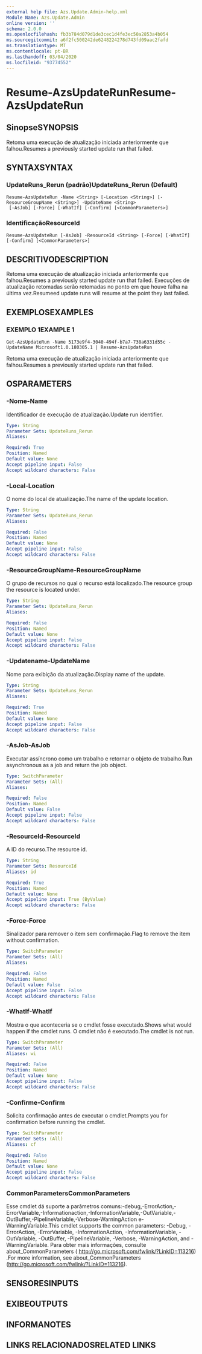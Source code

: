 ```yaml
---
external help file: Azs.Update.Admin-help.xml
Module Name: Azs.Update.Admin
online version: ''
schema: 2.0.0
ms.openlocfilehash: fb3b784d079d1de3cec1d4fe3ec50a2853a4b054
ms.sourcegitcommit: a6f2fc500242de6248224278d743fd09aac2fafd
ms.translationtype: MT
ms.contentlocale: pt-BR
ms.lasthandoff: 03/04/2020
ms.locfileid: "93774552"
---
```

# <span data-ttu-id="d94e7-101">Resume-AzsUpdateRun</span><span class="sxs-lookup"><span data-stu-id="d94e7-101">Resume-AzsUpdateRun</span></span>

## <span data-ttu-id="d94e7-102">Sinopse</span><span class="sxs-lookup"><span data-stu-id="d94e7-102">SYNOPSIS</span></span>
<span data-ttu-id="d94e7-103">Retoma uma execução de atualização iniciada anteriormente que falhou.</span><span class="sxs-lookup"><span data-stu-id="d94e7-103">Resumes a previously started update run that failed.</span></span>

## <span data-ttu-id="d94e7-104">SYNTAX</span><span class="sxs-lookup"><span data-stu-id="d94e7-104">SYNTAX</span></span>

### <span data-ttu-id="d94e7-105">UpdateRuns_Rerun (padrão)</span><span class="sxs-lookup"><span data-stu-id="d94e7-105">UpdateRuns_Rerun (Default)</span></span>
```
Resume-AzsUpdateRun -Name <String> [-Location <String>] [-ResourceGroupName <String>] -UpdateName <String>
 [-AsJob] [-Force] [-WhatIf] [-Confirm] [<CommonParameters>]
```

### <span data-ttu-id="d94e7-106">Identificação</span><span class="sxs-lookup"><span data-stu-id="d94e7-106">ResourceId</span></span>
```
Resume-AzsUpdateRun [-AsJob] -ResourceId <String> [-Force] [-WhatIf] [-Confirm] [<CommonParameters>]
```

## <span data-ttu-id="d94e7-107">DESCRITIVO</span><span class="sxs-lookup"><span data-stu-id="d94e7-107">DESCRIPTION</span></span>
<span data-ttu-id="d94e7-108">Retoma uma execução de atualização iniciada anteriormente que falhou.</span><span class="sxs-lookup"><span data-stu-id="d94e7-108">Resumes a previously started update run that failed.</span></span> <span data-ttu-id="d94e7-109">Execuções de atualização retomadas serão retomadas no ponto em que houve falha na última vez.</span><span class="sxs-lookup"><span data-stu-id="d94e7-109">Resumeed update runs will resume at the point they last failed.</span></span>

## <span data-ttu-id="d94e7-110">EXEMPLOS</span><span class="sxs-lookup"><span data-stu-id="d94e7-110">EXAMPLES</span></span>

### <span data-ttu-id="d94e7-111">EXEMPLO 1</span><span class="sxs-lookup"><span data-stu-id="d94e7-111">EXAMPLE 1</span></span>
```
Get-AzsUpdateRun -Name 5173e9f4-3040-494f-b7a7-738a6331d55c -UpdateName Microsoft1.0.180305.1 | Resume-AzsUpdateRun
```

<span data-ttu-id="d94e7-112">Retoma uma execução de atualização iniciada anteriormente que falhou.</span><span class="sxs-lookup"><span data-stu-id="d94e7-112">Resumes a previously started update run that failed.</span></span>

## <span data-ttu-id="d94e7-113">OS</span><span class="sxs-lookup"><span data-stu-id="d94e7-113">PARAMETERS</span></span>

### <span data-ttu-id="d94e7-114">-Nome</span><span class="sxs-lookup"><span data-stu-id="d94e7-114">-Name</span></span>
<span data-ttu-id="d94e7-115">Identificador de execução de atualização.</span><span class="sxs-lookup"><span data-stu-id="d94e7-115">Update run identifier.</span></span>

```yaml
Type: String
Parameter Sets: UpdateRuns_Rerun
Aliases:

Required: True
Position: Named
Default value: None
Accept pipeline input: False
Accept wildcard characters: False
```

### <span data-ttu-id="d94e7-116">-Local</span><span class="sxs-lookup"><span data-stu-id="d94e7-116">-Location</span></span>
<span data-ttu-id="d94e7-117">O nome do local de atualização.</span><span class="sxs-lookup"><span data-stu-id="d94e7-117">The name of the update location.</span></span>

```yaml
Type: String
Parameter Sets: UpdateRuns_Rerun
Aliases:

Required: False
Position: Named
Default value: None
Accept pipeline input: False
Accept wildcard characters: False
```

### <span data-ttu-id="d94e7-118">-ResourceGroupName</span><span class="sxs-lookup"><span data-stu-id="d94e7-118">-ResourceGroupName</span></span>
<span data-ttu-id="d94e7-119">O grupo de recursos no qual o recurso está localizado.</span><span class="sxs-lookup"><span data-stu-id="d94e7-119">The resource group the resource is located under.</span></span>

```yaml
Type: String
Parameter Sets: UpdateRuns_Rerun
Aliases:

Required: False
Position: Named
Default value: None
Accept pipeline input: False
Accept wildcard characters: False
```

### <span data-ttu-id="d94e7-120">-Updatename</span><span class="sxs-lookup"><span data-stu-id="d94e7-120">-UpdateName</span></span>
<span data-ttu-id="d94e7-121">Nome para exibição da atualização.</span><span class="sxs-lookup"><span data-stu-id="d94e7-121">Display name of the update.</span></span>

```yaml
Type: String
Parameter Sets: UpdateRuns_Rerun
Aliases:

Required: True
Position: Named
Default value: None
Accept pipeline input: False
Accept wildcard characters: False
```

### <span data-ttu-id="d94e7-122">-AsJob</span><span class="sxs-lookup"><span data-stu-id="d94e7-122">-AsJob</span></span>
<span data-ttu-id="d94e7-123">Executar assíncrono como um trabalho e retornar o objeto de trabalho.</span><span class="sxs-lookup"><span data-stu-id="d94e7-123">Run asynchronous as a job and return the job object.</span></span>

```yaml
Type: SwitchParameter
Parameter Sets: (All)
Aliases:

Required: False
Position: Named
Default value: False
Accept pipeline input: False
Accept wildcard characters: False
```

### <span data-ttu-id="d94e7-124">-ResourceId</span><span class="sxs-lookup"><span data-stu-id="d94e7-124">-ResourceId</span></span>
<span data-ttu-id="d94e7-125">A ID do recurso.</span><span class="sxs-lookup"><span data-stu-id="d94e7-125">The resource id.</span></span>

```yaml
Type: String
Parameter Sets: ResourceId
Aliases: id

Required: True
Position: Named
Default value: None
Accept pipeline input: True (ByValue)
Accept wildcard characters: False
```

### <span data-ttu-id="d94e7-126">-Force</span><span class="sxs-lookup"><span data-stu-id="d94e7-126">-Force</span></span>
<span data-ttu-id="d94e7-127">Sinalizador para remover o item sem confirmação.</span><span class="sxs-lookup"><span data-stu-id="d94e7-127">Flag to remove the item without confirmation.</span></span>

```yaml
Type: SwitchParameter
Parameter Sets: (All)
Aliases:

Required: False
Position: Named
Default value: False
Accept pipeline input: False
Accept wildcard characters: False
```

### <span data-ttu-id="d94e7-128">-WhatIf</span><span class="sxs-lookup"><span data-stu-id="d94e7-128">-WhatIf</span></span>
<span data-ttu-id="d94e7-129">Mostra o que aconteceria se o cmdlet fosse executado.</span><span class="sxs-lookup"><span data-stu-id="d94e7-129">Shows what would happen if the cmdlet runs.</span></span>
<span data-ttu-id="d94e7-130">O cmdlet não é executado.</span><span class="sxs-lookup"><span data-stu-id="d94e7-130">The cmdlet is not run.</span></span>

```yaml
Type: SwitchParameter
Parameter Sets: (All)
Aliases: wi

Required: False
Position: Named
Default value: None
Accept pipeline input: False
Accept wildcard characters: False
```

### <span data-ttu-id="d94e7-131">-Confirme</span><span class="sxs-lookup"><span data-stu-id="d94e7-131">-Confirm</span></span>
<span data-ttu-id="d94e7-132">Solicita confirmação antes de executar o cmdlet.</span><span class="sxs-lookup"><span data-stu-id="d94e7-132">Prompts you for confirmation before running the cmdlet.</span></span>

```yaml
Type: SwitchParameter
Parameter Sets: (All)
Aliases: cf

Required: False
Position: Named
Default value: None
Accept pipeline input: False
Accept wildcard characters: False
```

### <span data-ttu-id="d94e7-133">CommonParameters</span><span class="sxs-lookup"><span data-stu-id="d94e7-133">CommonParameters</span></span>
<span data-ttu-id="d94e7-134">Esse cmdlet dá suporte a parâmetros comuns:-debug,-ErrorAction,-ErrorVariable,-Informationaction,-InformationVariable,-OutVariable,-OutBuffer,-PipelineVariable,-Verbose-WarningAction e-WarningVariable.</span><span class="sxs-lookup"><span data-stu-id="d94e7-134">This cmdlet supports the common parameters: -Debug, -ErrorAction, -ErrorVariable, -InformationAction, -InformationVariable, -OutVariable, -OutBuffer, -PipelineVariable, -Verbose, -WarningAction, and -WarningVariable.</span></span> <span data-ttu-id="d94e7-135">Para obter mais informações, consulte about_CommonParameters ( http://go.microsoft.com/fwlink/?LinkID=113216) .</span><span class="sxs-lookup"><span data-stu-id="d94e7-135">For more information, see about_CommonParameters (http://go.microsoft.com/fwlink/?LinkID=113216).</span></span>

## <span data-ttu-id="d94e7-136">SENSORES</span><span class="sxs-lookup"><span data-stu-id="d94e7-136">INPUTS</span></span>

## <span data-ttu-id="d94e7-137">EXIBE</span><span class="sxs-lookup"><span data-stu-id="d94e7-137">OUTPUTS</span></span>

## <span data-ttu-id="d94e7-138">INFORMA</span><span class="sxs-lookup"><span data-stu-id="d94e7-138">NOTES</span></span>

## <span data-ttu-id="d94e7-139">LINKS RELACIONADOS</span><span class="sxs-lookup"><span data-stu-id="d94e7-139">RELATED LINKS</span></span>
